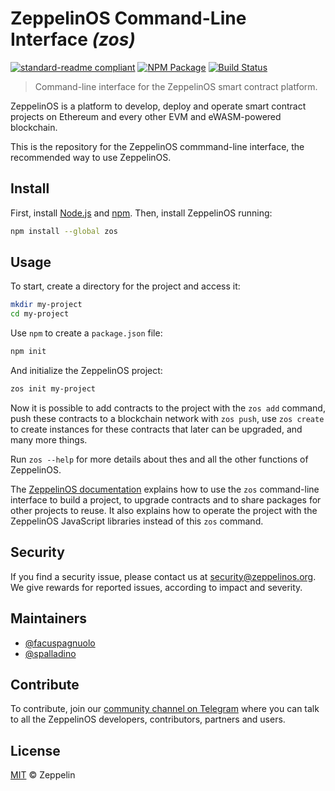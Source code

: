 # ZeppelinOS Command-Line Interface _(zos)_

[![standard-readme compliant](https://img.shields.io/badge/readme%20style-standard-brightgreen.svg)](https://github.com/RichardLitt/standard-readme)
[![NPM Package](https://img.shields.io/npm/v/zos.svg?style=flat-square)](https://www.npmjs.org/package/zos)
[![Build Status](https://travis-ci.org/zeppelinos/zos-cli.svg?branch=master)](https://travis-ci.org/zeppelinos/zos-cli)

> Command-line interface for the ZeppelinOS smart contract platform.

ZeppelinOS is a platform to develop, deploy and operate smart contract
projects on Ethereum and every other EVM and eWASM-powered blockchain.

This is the repository for the ZeppelinOS commmand-line interface, the
recommended way to use ZeppelinOS.

## Install

First, install [Node.js](http://nodejs.org/) and [npm](https://npmjs.com/).
Then, install ZeppelinOS running:

```sh
npm install --global zos
```

## Usage

To start, create a directory for the project and access it:

```sh
mkdir my-project
cd my-project
```

Use `npm` to create a `package.json` file:

```sh
npm init
```

And initialize the ZeppelinOS project:

```sh
zos init my-project
```

Now it is possible to add contracts to the project with the `zos add` command,
push these contracts to a blockchain network with `zos push`, use
`zos create` to create instances for these contracts that later can be
upgraded, and many more things.

Run `zos --help` for more details about thes and all the other functions of
ZeppelinOS.

The
[ZeppelinOS documentation](https://docs.zeppelinos.org/)
explains how to use the `zos` command-line interface to build a project, to
upgrade contracts and to share packages for other projects to reuse. It also
explains how to operate the project with the ZeppelinOS JavaScript libraries
instead of this `zos` command.

## Security

If you find a security issue, please contact us at security@zeppelinos.org. We
give rewards for reported issues, according to impact and severity.

## Maintainers

* [@facuspagnuolo](https://github.com/facuspagnuolo/)
* [@spalladino](https://github.com/spalladino)

## Contribute

To contribute, join our
[community channel on Telegram](https://t.me/zeppelinos) where you can talk to
all the ZeppelinOS developers, contributors, partners and users.

## License

[MIT](LICENSE.md) © Zeppelin
